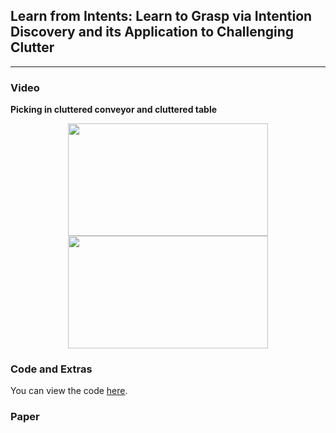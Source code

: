 ## Learn from Intents: Learn to Grasp via Intention Discovery and its Application to Challenging Clutter

___
### Video

**Picking in cluttered conveyor and cluttered table**
<p align = "center">
<img src="1.gif" width="320" height="180"> 
<img src="0.gif" width="320" height="180"> 
</p>

### Code and Extras

You can view the code [here](j;;).

### Paper





  
